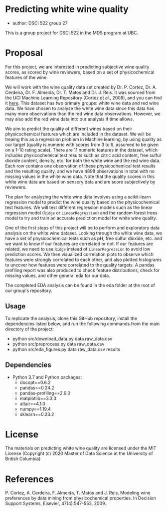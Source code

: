 # Predicting white wine quality

  - author: DSCI 522 group 27

This is a group project for DSCI 522 in the MDS program at UBC.

# Proposal 

For this project, we are interested in predicting subjective wine quality scores, as scored by wine reviewers, based on a set of physicochemical features of the wine.

We will work with the wine quality data set created by Dr. P. Cortez, 
Dr. A. Cerdeira, Dr. F. Almeida, Dr. T. Matos and Dr. J. Reis. It was sourced from the UCI Machine Learning Repository (Cortez et al., 2009), 
and you can find it [here](https://archive.ics.uci.edu/ml/datasets/wine+quality). 
This dataset has two primary groups: white wine data and red wine data. 
We have chosen to analyse the white wine data since this data has many more observations than the red wine data observations. 
However, we may also add the red wine data into our analysis if time allows. 

We aim to predict the quality of different wines based on their physicochemical features which are included in the dataset. We will be treaing this as a regression problem in Machine learning, by using quality as our target (quality is numeric with scores from 3 to 9, assumed to be given on a 1-10 rating scale).
There are 11 numeric features in the dataset, which includes physicochemical test results such as citric acid content, free sulfur dioxide content, density, etc. for both the white wine and the red wine data. Each row contains one observation of these physicochemical test results and the resulting quality, and we have 4898 observations in total with no missing values in the white wine data. Note that the quality scores in this white wine data are based on sensory data and are score subjectively by reviewers.

The plan for analyzing the white wine data involves using a scikit-learn regression model to predict the wine quality based on the physicochemical test features.
We will test different regression models 
such as the linear regression model (`Ridge` or `LinearRegression`) and the random forest trees model to try and train an accurate prediction model for white wine quality. 

One of the first steps of this project will be to perform and exploratory data analysis on the white wine dataset. Looking through the white wine data, we have a set of physicochemical tests such as pH,
free sulfur dioxide, etc. and we want to know if our features are correlated or not. 
If our features are related, we need to use `Ridge` instead of `LinearRegression` to avoid low prediction scores. 
We then visualized correlation plots to observe which features were strongly correlated to each other, and also plotted histograms to uncover how features were correlated to the quality targets. A pandas profiling report was also produced to check feature distributions, check for missing values, and other general eda for our data.

The completed EDA analysis can be found in the eda folder at the root of our group's repository.

## Usage

To replicate the analysis, clone this GitHub repository, install the dependencies listed below, and run the following commands from the main directory of the project:
- python src/download_data.py data raw_data.csv
- python src/preprocess.py data raw_data.csv
- python src/eda_figures.py data raw_data.csv results

## Dependencies

  - Python 3.7 and Python packages:
      - docopt==0.6.2
      - pandas==0.24.2
      - pandas-profiling==2.9.0
      - matplotlib==3.3.3
      - altair==4.1.0
      - numpy==1.19.4
      - sklearn==0.23.2
 
# License 
The materials on predicting white wine quality are licensed under the MIT License 
(Copyright (c) 2020 Master of Data Science at the University of British Columbia)

# References

P. Cortez, A. Cerdeira, F. Almeida, T. Matos and J. Reis.
Modeling wine preferences by data mining from physicochemical properties. In Decision Support Systems, Elsevier, 47(4):547-553, 2009.
